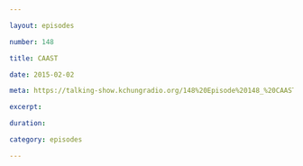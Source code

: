 ```yaml
---

layout: episodes

number: 148

title: CAAST

date: 2015-02-02

meta: https://talking-show.kchungradio.org/148%20Episode%20148_%20CAAST.mp3

excerpt: 

duration: 

category: episodes

---
```


